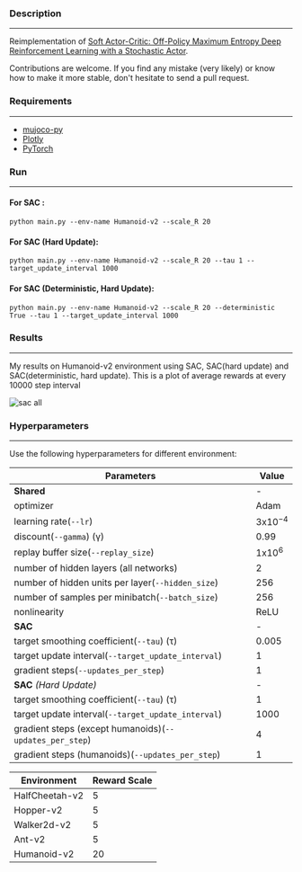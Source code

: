 ### Description
------------
Reimplementation of [Soft Actor-Critic: Off-Policy Maximum Entropy Deep Reinforcement
Learning with a Stochastic Actor](https://arxiv.org/pdf/1801.01290.pdf).

Contributions are welcome. If you find any mistake (very likely) or know how to make it more stable, don't hesitate to send a pull request.

### Requirements
------------

- [mujoco-py](https://github.com/openai/mujoco-py)
- [Plotly](https://plot.ly/)
- [PyTorch](http://pytorch.org/)

### Run
------------

#### For SAC :

```
python main.py --env-name Humanoid-v2 --scale_R 20 
```

#### For SAC (Hard Update):

```
python main.py --env-name Humanoid-v2 --scale_R 20 --tau 1 --target_update_interval 1000
```

#### For SAC (Deterministic, Hard Update):

```
python main.py --env-name Humanoid-v2 --scale_R 20 --deterministic True --tau 1 --target_update_interval 1000
```

### Results
------------
My results on Humanoid-v2 environment using SAC, SAC(hard update) and SAC(deterministic, hard update).
This is a plot of average rewards at every 10000 step interval 

![sac all](https://user-images.githubusercontent.com/18737539/45465027-f5813900-b730-11e8-8a5d-37a550e1971f.jpeg)

### Hyperparameters
-------------

Use the following hyperparameters for different environment:

| Parameters     | Value  |
| --------------- | ------------- |
|**Shared**|-|
| optimizer | Adam |
| learning rate(`--lr`)  | 3x10<sup>−4</sup> |
| discount(`--gamma`) (γ) | 0.99 |
| replay buffer size(`--replay_size`) | 1x10<sup>6</sup> |
|number of hidden layers (all networks)|2|
|number of hidden units per layer(`--hidden_size`)|256|
|number of samples per minibatch(`--batch_size`)|256|
|nonlinearity|ReLU|
|**SAC**|-|
|target smoothing coefficient(`--tau`) (τ)|0.005|
|target update interval(`--target_update_interval`)|1|
|gradient steps(`--updates_per_step`)|1|
|**SAC** *(Hard Update)*|-|
|target smoothing coefficient(`--tau`) (τ)|1|
|target update interval(`--target_update_interval`)|1000|
|gradient steps (except humanoids)(`--updates_per_step`)|4|
|gradient steps (humanoids)(`--updates_per_step`)|1|




| Environment     | Reward Scale  |
| --------------- | ------------- |
| HalfCheetah-v2  | 5 |
| Hopper-v2       | 5 |
| Walker2d-v2     | 5 |
| Ant-v2          | 5 |
| Humanoid-v2     | 20 |
